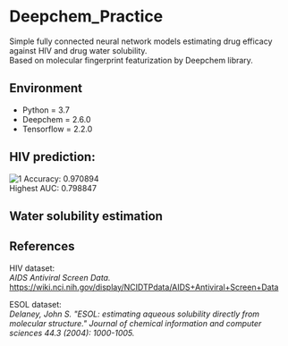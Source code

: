 # Deepchem_Practice
Simple fully connected neural network models estimating drug efficacy against HIV and drug water solubility.  
Based on molecular fingerprint featurization by Deepchem library.  

## Environment
- Python = 3.7
- Deepchem = 2.6.0
- Tensorflow = 2.2.0

## HIV prediction:  
![1](https://user-images.githubusercontent.com/90392853/193248850-b4721ad1-a25c-4de5-aa68-22ea7e375bdd.png)
Accuracy: 0.970894  
Highest AUC: 0.798847  

## Water solubility estimation


## References
HIV dataset:  
*AIDS Antiviral Screen Data.*  
https://wiki.nci.nih.gov/display/NCIDTPdata/AIDS+Antiviral+Screen+Data

ESOL dataset:  
*Delaney, John S. "ESOL: estimating aqueous solubility directly from molecular structure." Journal of chemical information and computer sciences 44.3 (2004): 1000-1005.*
